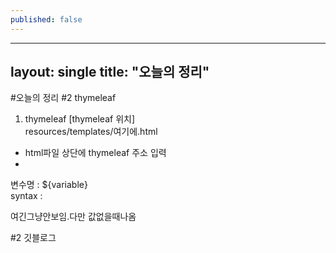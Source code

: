 ```yaml
---
published: false
---
```

---
layout: single
title: "오늘의 정리"
---

#오늘의 정리
#2 thymeleaf   
1. thymeleaf
[thymeleaf 위치]   
resources/templates/여기에.html   
- html파일 상단에 thymeleaf 주소 입력   
- <html xmlns:th="http://www.thymeleaf.org">   
변수명 : ${variable}   
  syntax : <p th:text=" '안녕하시오. 나는 '+{name}+'이라고 하오' ">여긴그냥안보임.다만 값없을때나옴</p> 

#2 깃블로그   